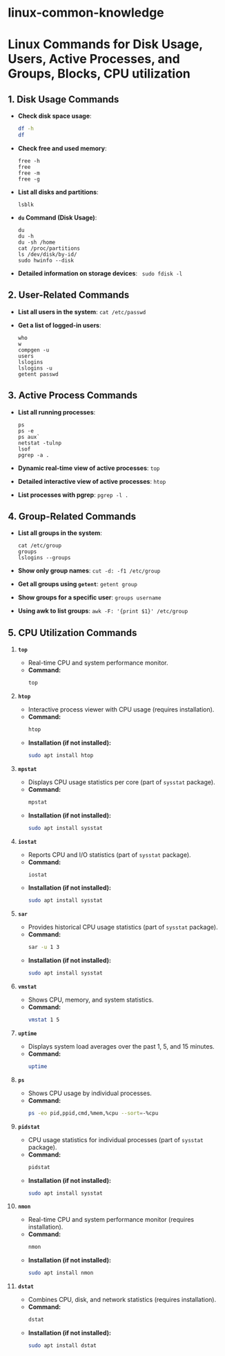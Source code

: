 # linux-common-knowledge

# Linux Commands for Disk Usage, Users, Active Processes, and Groups, Blocks, CPU utilization

## 1. Disk Usage Commands

- **Check disk space usage**:
  ```bash
  df -h
  df
  ```

- **Check free and used memory**:
  ```
  free -h
  free
  free -m
  free -g
  ```
  

- **List all disks and partitions**:
  ```
  lsblk
  ```
  
- **`du` Command (Disk Usage)**:
  ```
  du
  du -h
  du -sh /home
  cat /proc/partitions
  ls /dev/disk/by-id/
  sudo hwinfo --disk
  ```

- **Detailed information on storage devices**:
  ` sudo fdisk -l`

## 2. User-Related Commands
  
- **List all users in the system**:
    `cat /etc/passwd`

- **Get a list of logged-in users**:
  ```
  who
  w
  compgen -u
  users
  lslogins
  lslogins -u
  getent passwd
  ```

 ## 3. Active Process Commands
 
- **List all running processes**:
  ```
  ps
  ps -e
  ps aux`
  netstat -tulnp
  lsof
  pgrep -a .
  ```

- **Dynamic real-time view of active processes**:
  `top`

- **Detailed interactive view of active processes**:
  `htop`

- **List processes with pgrep**:
  `pgrep -l .`

## 4. Group-Related Commands

- **List all groups in the system**:
  ```
  cat /etc/group
  groups
  lslogins --groups
  ```

- **Show only group names**:
  `cut -d: -f1 /etc/group`

- **Get all groups using `getent`**:
  `getent group`

- **Show groups for a specific user**:
  `groups username`

- **Using awk to list groups**:
  `awk -F: '{print $1}' /etc/group`

 ## 5. CPU Utilization Commands
 
1. **`top`**
   - Real-time CPU and system performance monitor.
   - **Command:**
     ```bash
     top
     ```

2. **`htop`**
   - Interactive process viewer with CPU usage (requires installation).
   - **Command:**
     ```bash
     htop
     ```
   - **Installation (if not installed):**
     ```bash
     sudo apt install htop
     ```

3. **`mpstat`**
   - Displays CPU usage statistics per core (part of `sysstat` package).
   - **Command:**
     ```bash
     mpstat
     ```
   - **Installation (if not installed):**
     ```bash
     sudo apt install sysstat
     ```

4. **`iostat`**
   - Reports CPU and I/O statistics (part of `sysstat` package).
   - **Command:**
     ```bash
     iostat
     ```
   - **Installation (if not installed):**
     ```bash
     sudo apt install sysstat
     ```

5. **`sar`**
   - Provides historical CPU usage statistics (part of `sysstat` package).
   - **Command:**
     ```bash
     sar -u 1 3
     ```
   - **Installation (if not installed):**
     ```bash
     sudo apt install sysstat
     ```

6. **`vmstat`**
   - Shows CPU, memory, and system statistics.
   - **Command:**
     ```bash
     vmstat 1 5
     ```

7. **`uptime`**
   - Displays system load averages over the past 1, 5, and 15 minutes.
   - **Command:**
     ```bash
     uptime
     ```

8. **`ps`**
   - Shows CPU usage by individual processes.
   - **Command:**
     ```bash
     ps -eo pid,ppid,cmd,%mem,%cpu --sort=-%cpu
     ```

9. **`pidstat`**
   - CPU usage statistics for individual processes (part of `sysstat` package).
   - **Command:**
     ```bash
     pidstat
     ```
   - **Installation (if not installed):**
     ```bash
     sudo apt install sysstat
     ```

10. **`nmon`**
    - Real-time CPU and system performance monitor (requires installation).
    - **Command:**
      ```bash
      nmon
      ```
    - **Installation (if not installed):**
      ```bash
      sudo apt install nmon
      ```

11. **`dstat`**
    - Combines CPU, disk, and network statistics (requires installation).
    - **Command:**
      ```bash
      dstat
      ```
    - **Installation (if not installed):**
      ```bash
      sudo apt install dstat
      ```
